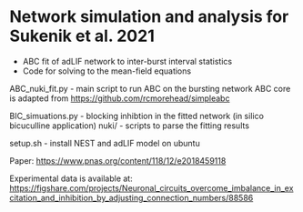 # Network simulation and analysis for Sukenik et al. 2021
- ABC fit of adLIF network to inter-burst interval statistics
- Code for solving to the mean-field equations

ABC_nuki_fit.py - main script to run ABC on the bursting network
ABC core is adapted from https://github.com/rcmorehead/simpleabc

BIC_simuations.py - blocking inhibtion in the fitted network (in silico
bicuculline application)
nuki/ - scripts to parse the fitting results

setup.sh - install NEST and adLIF model on ubuntu 

Paper: https://www.pnas.org/content/118/12/e2018459118

Experimental data is available at:
https://figshare.com/projects/Neuronal_circuits_overcome_imbalance_in_excitation_and_inhibition_by_adjusting_connection_numbers/88586





